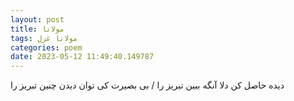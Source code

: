 ```yaml
---
layout: post
title: مولانا
tags: مولانا غزل
categories: poem
date: 2023-05-12 11:49:40.149787
---
```


دیده حاصل کن دلا آنگه ببین تبریز را / بی بصیرت کی توان دیدن چنین تبریز را